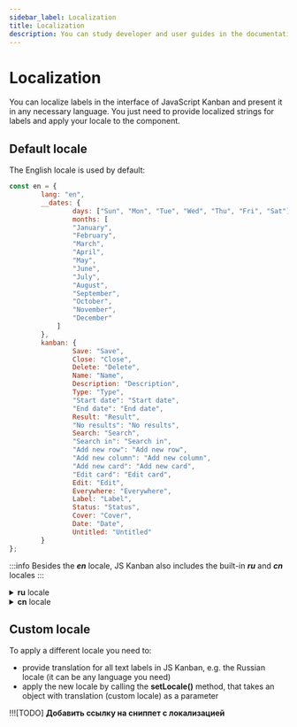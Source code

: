 ```yaml
---
sidebar_label: Localization
title: Localization
description: You can study developer and user guides in the documentation of the JavaScript Kanban library. Browse API reference, try out code examples and live demos.
---
```

# Localization

You can localize labels in the interface of JavaScript Kanban and present it in any necessary language. You just need to provide localized strings for labels and apply your locale to the component.

## Default locale

The English locale is used by default:

~~~js
const en = {
		lang: "en",
		__dates: {
				days: ["Sun", "Mon", "Tue", "Wed", "Thu", "Fri", "Sat"],
				months: [
		        "January",
		        "February",
		        "March",
		        "April",
		        "May",
		        "June",
		        "July",
		        "August",
		        "September",
		        "October",
		        "November",
		        "December"
		    ]
		},
		kanban: {
				Save: "Save",
				Close: "Close",
				Delete: "Delete",
				Name: "Name",
				Description: "Description",
				Type: "Type",
				"Start date": "Start date",
				"End date": "End date",
				Result: "Result",
				"No results": "No results",
				Search: "Search",
				"Search in": "Search in",
				"Add new row": "Add new row",
				"Add new column": "Add new column",
				"Add new card": "Add new card",
				"Edit card": "Edit card",
				Edit: "Edit",
				Everywhere: "Everywhere",
				Label: "Label",
				Status: "Status",
				Cover: "Cover",
				Date: "Date",
				Untitled: "Untitled"
		}
};
~~~

:::info
Besides the ***en*** locale, JS Kanban also includes the built-in ***ru*** and ***cn*** locales
:::

<details>
<summary><b>ru</b> locale</summary>

~~~jsx
const days = ["Вск", "Пон", "Втр", "Срд", "Чет", "Птн", "Суб"];
const months = [
		"Январь",
		"Февраль",
		"Март",
		"Апрель",
		"Май",
		"Июнь",
		"Июль",
		"Август",
		"Сентябрь",
		"Октябрь",
		"Ноябрь",
		"Декабрь"
];
const ru = {
		lang: "ru",
		__dates: {
				months,
				days,
		},
		kanban: {
				Save: "Сохранить",
				Close: "Закрыть",
				Delete: "Удалить",
				Name: "Задача",
				Description: "Описание",
				Type: "Тип",
				"Start Date": "Дата выполнения",
				"End Date": "Дата окончания",
				Result: "Результат",
				"No results": "Ничего не найдено",
				Search: "Поиск",
				"Search in": "Поиск",
				"Add new row": "Новая строка",
				"Add new column": "Новая колонка",
				"Add new card": "Добавить новую карточку",
				"Edit card": "Редактировать карточку",
				Edit: "Редактировать",
				Everywhere: "Всюду",
				Label: "Заголовок",
				Status: "Статус",
				Cover: "Обложка",
				Date: "Дата",
				Untitled: "Без названия"
		}
};
~~~
</details>

<details>
<summary><b>cn</b> locale</summary>

~~~jsx
const days_cn = ["周日", "周一", "周二", "周三", "周四", "周五", "周六"];
const months_cn = [
		"一月",
		"二月",
		"三月",
		"四月",
		"五月",
		"六月",
		"七月",
		"八月",
		"九月",
		"十月",
		"十一月",
		"十二月"
];
const cn = {
		lang: "cn",
		__dates: {
				months: months_cn,
				days: days_cn,
		},
		kanban: {
				Save: "保存",
				Close: "关闭",
				Delete: "删除",
				Name: "名称",
				Description: "描述",
				Type: "类型",
				"Start Date": "开始日期",
				"End Date": "结束日期",
				// [todo] need translation verification
				Result: "结果",
				"No results": "没有结果",
				Search: "搜索",
				"Search in": "搜索",
				"Add new row": "添加新行",
				"Add new column": "添加新列",
				"Add new card": "添加新卡",
				"Edit card": "编辑卡片",
				Edit: "编辑",
				Everywhere: "无处不在",
				Label: "标签",
				Status: "状态",
				Cover: "封面",
				Date: "日期",
				Untitled: "无题"
		}
};
~~~
</details>



## Custom locale

To apply a different locale you need to:

- provide translation for all text labels in JS Kanban, e.g. the Russian locale (it can be any language you need)
- apply the new locale by calling the **setLocale()** method, that takes an object with translation (custom locale) as a parameter

!!![TODO] **Добавить ссылку на сниппет с локализацией**

<iframe src="" frameborder="0" class="snippet_iframe" width="100%" height="400"></iframe>
